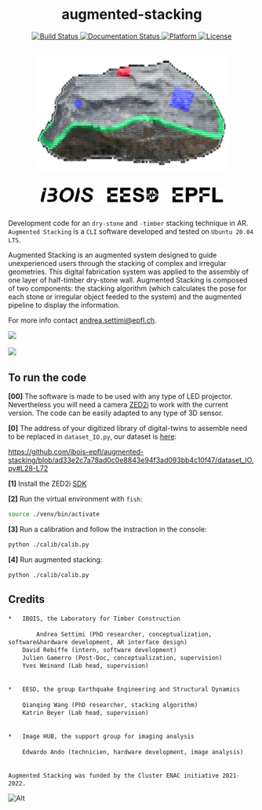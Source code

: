 
<h1 align="center">augmented-stacking</h1>

<div align = "center">
    <a href = "https://github.com/ibois-epfl/augmented-stacking">
        <img src = "https://app.travis-ci.com/kzampog/cilantro.svg?branch=master" alt = "Build Status" />
    </a>
    <a href = "https://github.com/ibois-epfl/augmented-stacking">
        <img src = "https://img.shields.io/badge/documentation-preliminary-orange" alt = "Documentation Status" />
    </a>
    <a href = "https://github.com/ibois-epfl/augmented-stacking">
        <img src = "https://img.shields.io/badge/platform-linux--64-green--gray" alt = "Platform" />
    </a>
    <a href = "https://github.com/ibois-epfl/augmented-stacking">
        <img src = "https://img.shields.io/badge/license-MIT-green--gray" alt = "License" />
    </a>
</div>
<br/>


<p align="center">
    <img src="./logo/whitelogo.png" width="400">
</p>
<br/>

<div align = "center">
    <a>
        <img src = "./img/ibosiTraspBlack.png" height="30"/>
    </a>
    <a>
        <img src = "./img/50x50-00000000.png" height="20"/>
    </a>
    <a>
        <img src = "./img/eesd_logo_black.png" height="30"/>
    </a>
    <a>
        <img src = "./img/50x50-00000000.png" height="20"/>
    </a>
    <a>
        <img src = "./img/logoEPFLblack.png" height="30"/>
    </a>
</div>

<br />


Development code for an `dry-stone` and `-timber` stacking technique in AR. `Augmented Stacking` is a `CLI` software developed and tested on `Ubuntu 20.04 LTS`.

Augmented Stacking is an augmented system designed to guide unexperienced users through the stacking of complex and irregular geometries. This digital fabrication system was applied to the assembly of one layer of half-timber dry-stone wall. Augmented Stacking is composed of two components: the stacking algorithm (which calculates the pose for each stone or irregular object feeded to the system) and the augmented pipeline to display the information. 

For more info contact [andrea.settimi@epfl.ch](andrea.settimi@epfl.ch).

<p>
    <img src="./img/augmented_stones_finalShot_v1.png" width="600">
</p>

<p>
    <img src="./img/demo_placing_example_light.gif" width="600">
</p>

## To run the code

**[00]** The software is made to be used with any type of LED projector. Nevertheless you will need a camera [ZED2i](https://www.stereolabs.com/zed-2i/) to work with the current version. The code can be easily adapted to any type of 3D sensor. 

**[0]** The address of your digitized library of digital-twins to assemble need to be replaced in `dataset_IO.py`, our dataset is [here](https://github.com/ibois-epfl/augmented-stacking-dataset):

https://github.com/ibois-epfl/augmented-stacking/blob/ad33e2c7a78ad0c0e8843e94f3ad093bb4c10f47/dataset_IO.py#L28-L72

**[1]** Install the ZED2i [SDK](https://download.stereolabs.com/zedsdk/3.7/cu115/ubuntu20)

**[2]** Run the virtual environment with `fish`:
```bash
source ./venv/bin/activate
```

**[3]** Run a calibration and follow the instraction in the console:
```bash
python ./calib/calib.py
```

**[4]** Run augmented stacking:
```bash
python ./calib/calib.py
```

## Credits
```
*   IBOIS, the Laboratory for Timber Construction

        Andrea Settimi (PhD researcher, conceptualization, software&hardware development, AR interface design)
	David Rebiffe (intern, software development)
	Julien Gamerro (Post-Doc, conceptualization, supervision)
	Yves Weinand (Lab head, supervision)


*   EESD, the group Earthquake Engineering and Structural Dynamics

	Qianqing Wang (PhD researcher, stacking algorithm)
	Katrin Beyer (Lab head, supervision)


*   Image HUB, the support group for imaging analysis

	Edwardo Ando (technicien, hardware development, image analysis)


Augmented Stacking was funded by the Cluster ENAC initiative 2021-2022.
```

![Alt](https://repobeats.axiom.co/api/embed/d8c1521749d2bb0caae0af25f47fd9810f148f71.svg "Repobeats analytics image")

